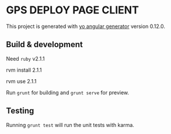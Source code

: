 # GPS DEPLOY PAGE CLIENT

This project is generated with [yo angular generator](https://github.com/yeoman/generator-angular)
version 0.12.0.

## Build & development
Need `ruby` v2.1.1

rvm install 2.1.1

rvm use 2.1.1

Run `grunt` for building and `grunt serve` for preview.

## Testing

Running `grunt test` will run the unit tests with karma.
